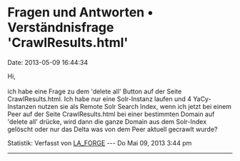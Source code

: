 Fragen und Antworten • Verständnisfrage \'CrawlResults.html\'
=============================================================

Date: 2013-05-09 16:44:34

Hi,\
\
ich habe eine Frage zu dem \'delete all\' Button auf der Seite
CrawlResults.html. Ich habe nur eine Solr-Instanz laufen und 4
YaCy-Instanzen nutzen sie als Remote Solr Search Index, wenn ich jetzt
bei einem Peer auf der Seite CrawlResults.html bei einer bestimmten
Domain auf \'delete all\' drücke, wird dann die ganze Domain aus dem
Solr-Index gelöscht oder nur das Delta was von dem Peer aktuell gecrawlt
wurde?

Statistik: Verfasst von
[LA\_FORGE](http://forum.yacy-websuche.de/memberlist.php?mode=viewprofile&u=324)
--- Do Mai 09, 2013 3:44 pm

------------------------------------------------------------------------

